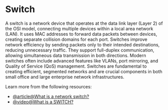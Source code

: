 # Switch

A switch is a network device that operates at the data link layer (Layer 2) of the OSI model, connecting multiple devices within a local area network (LAN). It uses MAC addresses to forward data packets between devices, creating separate collision domains for each port. Switches improve network efficiency by sending packets only to their intended destinations, reducing unnecessary traffic. They support full-duplex communication, allowing simultaneous data transmission in both directions. Modern switches often include advanced features like VLANs, port mirroring, and Quality of Service (QoS) management. Switches are fundamental to creating efficient, segmented networks and are crucial components in both small office and large enterprise network infrastructures.

Learn more from the following resources:

- [@article@What is a network switch?](https://www.cloudflare.com/en-gb/learning/network-layer/what-is-a-network-switch/)
- [@video@What is a SWITCH?](https://www.youtube.com/watch?v=9eH16Fxeb9o)